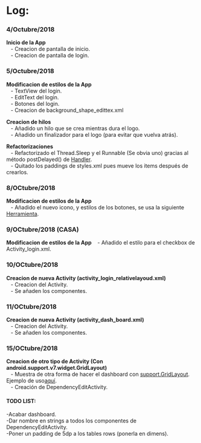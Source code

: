 # Log:

### 4/Octubre/2018

   **Inicio de la App**   
&nbsp;&nbsp; - Creacion de pantalla de inicio.  
&nbsp;&nbsp; - Creacion de pantalla de login.  

### 5/Octubre/2018  
   **Modificacion de estilos de la App**  
&nbsp;&nbsp; - TextView del login.  
&nbsp;&nbsp; - EditText del login.  
&nbsp;&nbsp; - Botones del login.  
&nbsp;&nbsp; - Creacion de background_shape_edittex.xml  

   **Creacion de hilos**  
&nbsp;&nbsp; - Añadido un hilo que se crea mientras dura el logo.  
&nbsp;&nbsp; - Añadido un finalizador para el logo (para evitar que vuelva atrás).  

   **Refactorizaciones**  
&nbsp;&nbsp; - Refactorizado el Thread.Sleep y el Runnable (Se obvia uno) gracias al método postDelayed() de [Handler](https://developer.android.com/reference/android/os/Handler).  
&nbsp;&nbsp; - Quitado los paddings de styles.xml pues mueve los items después de crearlos.  

### 8/OCtubre/2018
   **Modificacion de estilos de la App**  
&nbsp;&nbsp; - Añadido el nuevo icono, y estilos de los botones, se usa la siguiente [Herramienta](http://romannurik.github.io/AndroidAssetStudio/index.html).    
  
 ### 9/OCtubre/2018 (CASA)  
   **Modificacion de estilos de la App** 
&nbsp;&nbsp; - Añadido el estilo para el checkbox de Activity_login.xml.  


 ### 10/OCtubre/2018  
   **Creacion de nueva Activity (activity_login_relativelayoud.xml)**  
&nbsp;&nbsp; - Creacion del Activity.  
&nbsp;&nbsp; - Se añaden los componentes.  

 ### 11/OCtubre/2018  
   **Creacion de nueva Activity (activity_dash_board.xml)**  
&nbsp;&nbsp; - Creacion del Activity.  
&nbsp;&nbsp; - Se añaden los componentes.   

 ### 15/OCtubre/2018  
   **Creacion de otro tipo de Activity (Con android.support.v7.widget.GridLayout)**  
&nbsp;&nbsp; - Muestra de otra forma de hacer el dashboard con [support.GridLayout](https://developer.android.com/reference/android/support/v7/widget/GridLayout). Ejemplo de uso[aquí](https://github.com/JDamianCabello/SupportGridLayout.git).  
&nbsp;&nbsp; - Creación de DependencyEditActivity.  

#### TODO LIST:  
-Acabar dashboard.  
-Dar nombre en strings a todos los componentes de DependencyEditActivity.  
-Poner un padding de 5dp a los tables rows (ponerla en dimens).  
  
  
